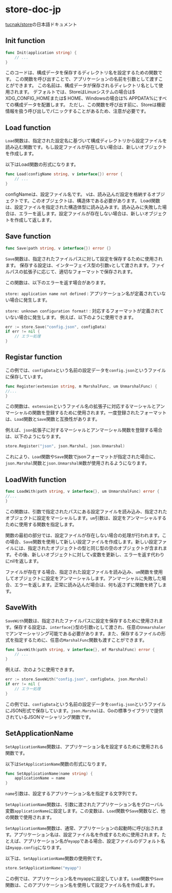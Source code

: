 # store-doc-jp
[tucnak/store](https://github.com/tucnak/store)の日本語ドキュメント

## Init function
```go
func Init(application string) {
	// ...
}
```
このコードは、構成データを保存するディレクトリ名を設定するための関数です。
この関数を呼び出すことで、アプリケーションの名前を引数として渡すことができます。
この名前は、構成データが保存されるディレクトリ名として使用されます。
デフォルトでは、StoreはLinuxシステムの場合は$ XDG_CONFIG_HOMEまたは$ HOME、Windowsの場合は% APPDATA%にすべての構成データを配置します。
ただし、この関数を呼び出す前に、Storeは機密情報を扱う呼び出しでパニックすることがあるため、注意が必要です。

## Load function

`Load`関数は、指定された設定名に基づいて構成ディレクトリから設定ファイルを読み込む関数です。もし設定ファイルが存在しない場合は、新しいオブジェクトを作成します。

以下はLoad関数の形式になります。

```go
func Load(configName string, v interface{}) error {
    // ...
}
```
configNameは、設定ファイル名です。
vは、読み込んだ設定を格納するオブジェクトです。このオブジェクトは、構造体である必要があります。
Load関数は、設定ファイルを指定された構造体型に読み込みます。読み込みに失敗した場合は、エラーを返します。設定ファイルが存在しない場合は、新しいオブジェクトを作成して返します。

## Save function
```go
func Save(path string, v interface{}) error {}
```
`Save`関数は、指定されたファイルパスに対して設定を保存するために使用されます。
保存する設定は、インターフェイス型の引数`v`として渡されます。ファイルパスの拡張子に応じて、適切なフォーマットで保存されます。

この関数は、以下のエラーを返す場合があります。

`store: application name not defined` : アプリケーション名が定義されていない場合に発生します。

`store: unknown configuration format!` : 対応するフォーマットが定義されていない場合に発生します。
例えば、以下のように使用できます。

```go
err := store.Save("config.json", configData)
if err != nil {
    // エラー処理
}
```

## Registar function
この例では、`configData`という名前の設定データを`config.json`というファイルに保存しています。

```go
func Register(extension string, m MarshalFunc, um UnmarshalFunc) {
//...
}
```
この関数は、`extension`というファイル名の拡張子に対応するマーシャルとアンマーシャルの関数を登録するために使用されます。一度登録されたフォーマットは、`Load`関数と`Save`関数と互換性があります。

例えば、`json`拡張子に対するマーシャルとアンマーシャル関数を登録する場合は、以下のようになります。

```go
store.Register("json", json.Marshal, json.Unmarshal)
```
これにより、`Load`関数や`Save`関数でjsonフォーマットが指定された場合に、`json.Marshal`関数と`json.Unmarshal関`数が使用されるようになります。

## LoadWith function
```go
func LoadWith(path string, v interface{}, um UnmarshalFunc) error {
//...
}
```
この関数は、引数で指定されたパスにある設定ファイルを読み込み、指定されたオブジェクトに設定をマーシャルします。`um`引数は、設定をアンマーシャルするために使用する関数を指定します。

関数の最初の部分では、設定ファイルが存在しない場合の処理が行われます。この場合、`Save`関数を使用して新しい設定ファイルを作成します。新しい設定ファイルには、指定されたオブジェクトの型と同じ型の空のオブジェクトが含まれます。その後、新しいオブジェクトに対して`v`変数を更新し、エラーを返す代わりにnilを返します。

ファイルが存在する場合、指定された設定ファイルを読み込み、`um`関数を使用してオブジェクトに設定をアンマーシャルします。アンマーシャルに失敗した場合、エラーを返します。正常に読み込んだ場合は、何も返さずに関数を終了します。
## SaveWith
`SaveWith`関数は、指定されたファイルパスに設定を保存するために使用されます。保存する設定は、`interface{}`型の引数`v`として渡され、任意の`Unmarshalerで`アンマーシャリング可能である必要があります。また、保存するファイルの形式を指定するために、任意の`MarshalFunc`関数も渡すことができます。

```go
func SaveWith(path string, v interface{}, mf MarshalFunc) error {
	// ...
}
```
例えば、次のように使用できます。

```go
err := store.SaveWith("config.json", configData, json.Marshal)
if err != nil {
    // エラー処理
}
```
この例では、`configData`という名前の設定データを`config.json`というファイルにJSON形式で保存しています。`json.Marshal`は、Goの標準ライブラリで提供されているJSONマーシャリング関数です。

## SetApplicationName

`SetApplicationName`関数は、アプリケーション名を設定するために使用される関数です。

以下は`SetApplicationName`関数の形式になります。

```go
func SetApplicationName(name string) {
	applicationName = name
}
```
`name`引数は、設定するアプリケーション名を指定する文字列です。

`SetApplicationName`関数は、引数に渡されたアプリケーション名をグローバル変数`applicationName`に設定します。この変数は、`Load`関数や`Save`関数など、他の関数で使用されます。

`SetApplicationName`関数は、通常、アプリケーションの起動時に呼び出されます。アプリケーション名は、設定ファイル名を作成するために使用されます。たとえば、アプリケーション名が`myapp`である場合、設定ファイルのデフォルト名は`myapp.config`になります。

以下は、`SetApplicationName`関数の使用例です。

```go
store.SetApplicationName("myapp")
```
この例では、アプリケーション名をmyappに設定しています。`Load`関数や`Save`関数は、このアプリケーション名を使用して設定ファイル名を作成します。

